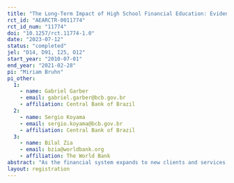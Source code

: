 ```yaml
---
title: "The Long-Term Impact of High School Financial Education: Evidence from Brazil"
rct_id: "AEARCTR-0011774"
rct_id_num: "11774"
doi: "10.1257/rct.11774-1.0"
date: "2023-07-12"
status: "completed"
jel: "D14, D91, I25, O12"
start_year: "2010-07-01"
end_year: "2021-02-28"
pi: "Miriam Bruhn"
pi_other:
  1:
    - name: Gabriel Garber
    - email: gabriel.garber@bcb.gov.br
    - affiliation: Central Bank of Brazil
  2:
    - name: Sergio Koyama
    - email: sergio.koyama@bcb.gov.br
    - affiliation: Central Bank of Brazil
  3:
    - name: Bilal Zia
    - email: bzia@worldbank.org
    - affiliation: The World Bank
abstract: "As the financial system expands to new clients and services, countries are promoting financial education, with unknown long-run returns. In 2011, we studied the short-run impact of a comprehensive financial education program through a randomized controlled trial with 892 high schools in Brazil. This paper uses administrative data for 16,000 students over the next nine years to measure the program’s long-term impact. We find that treatment students are less likely to borrow from expensive sources or to make delayed loan repayments than control students. The program also caused students to shift from formal jobs to microenterprise ownership."
layout: registration
---
```


